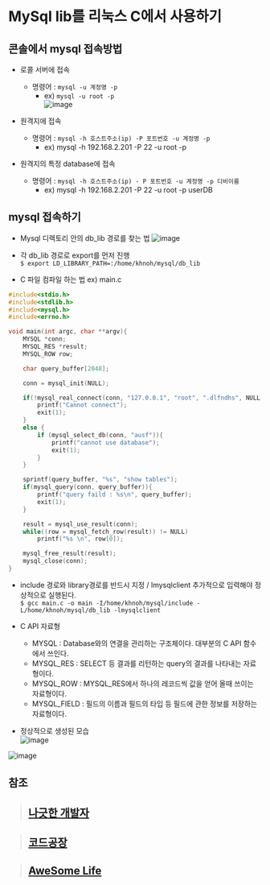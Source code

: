 # MySql lib를 리눅스 C에서 사용하기

## 콘솔에서 mysql 접속방법
- 로콜 서버에 접속
  - 명령어 : `mysql -u 계정명 -p`
    - ex) `mysql -u root -p` <br>
    ![image](https://user-images.githubusercontent.com/65120581/126608222-1aa7fd36-0982-492e-b1fe-cf595a56591c.png)

- 원격지에 접속
  - 명령어 : `mysql -h 호스트주소(ip) -P 포트번호 -u 계정명 -p`
    - ex) mysql -h 192.168.2.201 -P 22 -u root -p

- 원격지의 특정 database에 접속
  - 명령어 : `mysql -h 호스트주소(ip) - P 포트번호 -u 계정명 -p 디비이름`
    - ex) mysql -h 192.168.2.201 -P 22 -u root -p userDB 

## mysql 접속하기
- Mysql 디렉토리 안의 db_lib 경로를 찾는 법
![image](https://user-images.githubusercontent.com/65120581/126729945-b4965266-3671-489c-aec6-394ee0d1ddcd.png)
- 각 db_lib 경로로 export를 먼저 진행 <br>
`$ export LD_LIBRARY_PATH=:/home/khnoh/mysql/db_lib`

- C 파일 컴파일 하는 법 ex) main.c <br>
```C
#include<stdio.h>
#include<stdlib.h>
#include<mysql.h>
#include<errno.h>

void main(int argc, char **argv){
    MYSQL *conn;
    MYSQL_RES *result;
    MYSQL_ROW row;

    char query_buffer[2048];

    conn = mysql_init(NULL);

    if(!mysql_real_connect(conn, "127.0.0.1", "root", ".dlfndhs", NULL, 0, NULL, 0)){
        printf("Cannot connect");
        exit(1);
    }
    else {
        if (mysql_select_db(conn, "ausf")){
            printf("cannot use database");
            exit(1);
        }
    }

    sprintf(query_buffer, "%s", "show tables");
    if(mysql_query(conn, query_buffer)){
        printf("query faild : %s\n", query_buffer);
        exit(1);
    }

    result = mysql_use_result(conn);
    while((row = mysql_fetch_row(result)) != NULL)
        printf("%s \n", row[0]);

    mysql_free_result(result);
    mysql_close(conn);
}

```
- include 경로와 library경로를 반드시 지정 / lmysqlclient 추가적으로 입력해야 정상적으로 실행된다. <br>
`$ gcc main.c -o main -I/home/khnoh/mysql/include -L/home/khnoh/mysql/db_lib -lmysqlclient`

- C API 자료형
  - MYSQL : Database와의 연결을 관리하는 구조체이다. 대부분의 C API 함수에서 쓰인다.
  - MYSQL_RES : SELECT 등 결과를 리턴하는 query의 결과를 나타내는 자료형이다.
  - MYSQL_ROW : MYSQL_RES에서 하나의 레코드씩 값을 얻어 올때 쓰이는 자료형이다.
  - MYSQL_FIELD : 필드의 이름과 필드의 타입 등 필드에 관한 정보를 저장하는 자료형이다.

- 정상적으로 생성된 모습 <br>
![image](https://user-images.githubusercontent.com/65120581/126730704-0b88005f-2387-4410-8d3c-3a2f8f243c50.png)

![image](https://user-images.githubusercontent.com/65120581/126731304-33e5b296-72de-4b8d-a1c2-0d6da95c3dd3.png)






## 참조
> ## [나긋한 개발자](https://sacstory.tistory.com/entry/mysql-lib%EB%A5%BC-c%EC%97%90%EC%84%9C-%EC%82%AC%EC%9A%A9%ED%95%98%EA%B8%B0)

> ## [코드공장](https://code-factory.tistory.com/44)

> ## [AweSome Life](https://0x616b616d61.tistory.com/entry/Linux-%EB%A6%AC%EB%88%85%EC%8A%A4-C-%EC%97%90%EC%84%9C-mysql-%EC%A0%91%EC%86%8D%ED%95%98%EA%B8%B0linux-c-programming-with-mysql)
